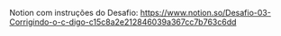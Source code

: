 Notion com instruções do Desafio: https://www.notion.so/Desafio-03-Corrigindo-o-c-digo-c15c8a2e212846039a367cc7b763c6dd

